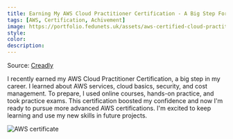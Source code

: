 ```yaml
---
title: Earning My AWS Cloud Practitioner Certification - A Big Step Forward
tags: [AWS, Certification, Achivement]
image: https://portfolio.fedunets.uk/assets/aws-certified-cloud-practitioner138.png
style: 
color: 
description: 
---
```


Source: [Creadly](https://www.credly.com/badges/6ed74c90-6f97-4fdb-b5de-9bdfde7cce1f/public_url)

I recently earned my AWS Cloud Practitioner Certification, a big step in my career. I learned about AWS services, cloud basics, security, and cost management. To prepare, I used online courses, hands-on practice, and took practice exams. This certification boosted my confidence and now I'm ready to pursue more advanced AWS certifications. I'm excited to keep learning and use my new skills in future projects.

![AWS certificate](https://portfolio.fedunets.uk/assets/2024-05-24_11h54_41.png)